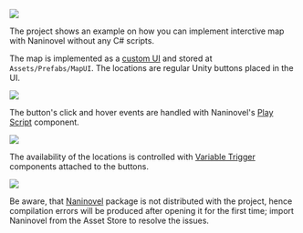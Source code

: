 ![](https://i.gyazo.com/f93f0e73389934bf25226f4000e437eb.gif)

The project shows an example on how you can implement interctive map with Naninovel without any C# scripts.

The map is implemented as a [custom UI](https://naninovel.com/guide/user-interface.html#adding-custom-ui) and stored at `Assets/Prefabs/MapUI`. The locations are regular Unity buttons placed in the UI.

![](https://i.gyazo.com/f421eaf666c9d84b04d23a72d1259f47.png)

The button's click and hover events are handled with Naninovel's [Play Script](https://naninovel.com/guide/user-interface.html#play-script-on-unity-event) component.

![](https://i.gyazo.com/a64ee9beee378c687d0d8093334f4ef7.png)

The availability of the locations is controlled with [Variable Trigger](https://naninovel.com/guide/custom-variables.html#variable-triggers) components attached to the buttons.

![](https://i.gyazo.com/9bcb2107de1fa7873fe1e18ab7c8d625.png)

Be aware, that [Naninovel](https://u3d.as/1pg9) package is not distributed with the project, hence compilation errors will be produced after opening it for the first time; import Naninovel from the Asset Store to resolve the issues.
